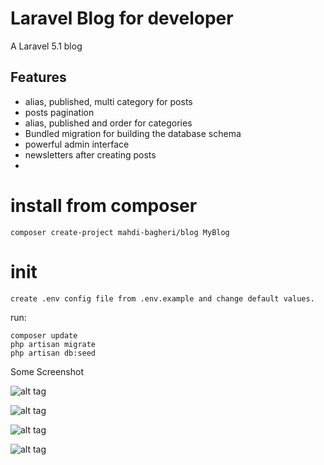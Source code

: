 Laravel Blog for developer
============

A Laravel 5.1 blog

## Features

* alias, published, multi category for posts
* posts pagination
* alias, published and order for categories
* Bundled migration for building the database schema
* powerful admin interface
* newsletters after creating posts
*

# install from composer 
    composer create-project mahdi-bagheri/blog MyBlog


# init
    create .env config file from .env.example and change default values.
run:

    composer update
    php artisan migrate
    php artisan db:seed

Some Screenshot

![alt tag](https://cloud.githubusercontent.com/assets/3877538/12076259/fb221706-b1b8-11e5-992f-56b42f51b361.PNG)

![alt tag](https://cloud.githubusercontent.com/assets/3877538/12076260/01a0ee0e-b1b9-11e5-8e4b-0b50d675cfe5.PNG)

![alt tag](https://cloud.githubusercontent.com/assets/3877538/12076261/058278e4-b1b9-11e5-868c-9f06b311a7aa.PNG)

![alt tag](https://cloud.githubusercontent.com/assets/3877538/12076262/0a0c0cd6-b1b9-11e5-87a4-efa71c93cba6.PNG)

